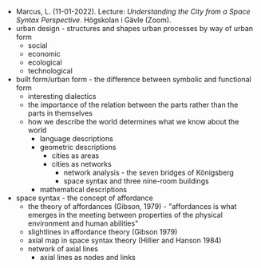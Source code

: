 - Marcus, L. (11-01-2022). Lecture: _Understanding the City from a Space Syntax Perspective_. Högskolan i Gävle (Zoom).
- urban design - structures and shapes urban processes by way of urban form
	- social
	- economic
	- ecological
	- technological
- built form/urban form - the difference between symbolic and functional form
	- interesting dialectics
	- the importance of the relation between the parts rather than the parts in themselves
	- how we describe the world determines what we know about the world
		- language descriptions
		- geometric descriptions
			- cities as areas
			- cities as networks
				- network analysis - the seven bridges of Königsberg
				- space syntax and three nine-room buildings
		- mathematical descriptions
- space syntax - the concept of affordance
	- the theory of affordances (Gibson, 1979) - "affordances is what emerges in the meeting between properties of the physical environment and human abilities"
	- slightlines in affordance theory (Gibson 1979)
	- axial map in space syntax theory (Hillier and Hanson 1984)
	- network of axial lines
		- axial lines as nodes and links
